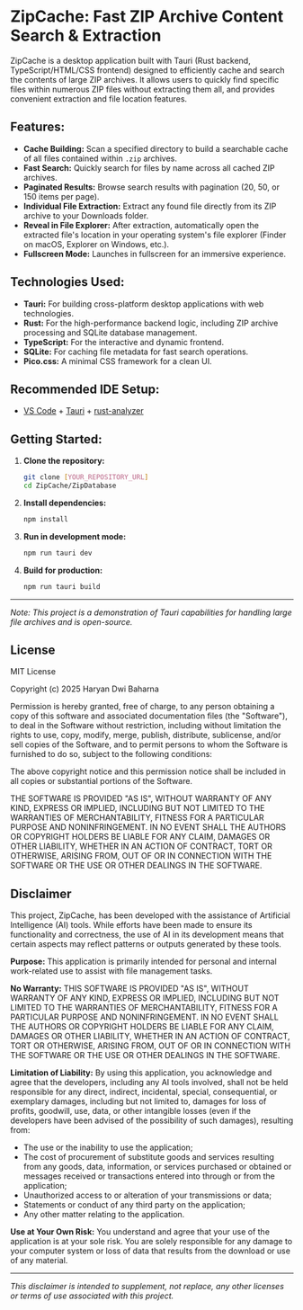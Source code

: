 # ZipCache: Fast ZIP Archive Content Search & Extraction

ZipCache is a desktop application built with Tauri (Rust backend, TypeScript/HTML/CSS frontend) designed to efficiently cache and search the contents of large ZIP archives. It allows users to quickly find specific files within numerous ZIP files without extracting them all, and provides convenient extraction and file location features.

## Features:

-   **Cache Building:** Scan a specified directory to build a searchable cache of all files contained within `.zip` archives.
-   **Fast Search:** Quickly search for files by name across all cached ZIP archives.
-   **Paginated Results:** Browse search results with pagination (20, 50, or 150 items per page).
-   **Individual File Extraction:** Extract any found file directly from its ZIP archive to your Downloads folder.
-   **Reveal in File Explorer:** After extraction, automatically open the extracted file's location in your operating system's file explorer (Finder on macOS, Explorer on Windows, etc.).
-   **Fullscreen Mode:** Launches in fullscreen for an immersive experience.

## Technologies Used:

-   **Tauri:** For building cross-platform desktop applications with web technologies.
-   **Rust:** For the high-performance backend logic, including ZIP archive processing and SQLite database management.
-   **TypeScript:** For the interactive and dynamic frontend.
-   **SQLite:** For caching file metadata for fast search operations.
-   **Pico.css:** A minimal CSS framework for a clean UI.

## Recommended IDE Setup:

-   [VS Code](https://code.visualstudio.com/) + [Tauri](https://marketplace.visualstudio.com/items?itemName=tauri-apps.tauri-vscode) + [rust-analyzer](https://marketplace.visualstudio.com/items?itemName=rust-lang.rust-analyzer)

## Getting Started:

1.  **Clone the repository:**
    ```bash
    git clone [YOUR_REPOSITORY_URL]
    cd ZipCache/ZipDatabase
    ```
2.  **Install dependencies:**
    ```bash
    npm install
    ```
3.  **Run in development mode:**
    ```bash
    npm run tauri dev
    ```
4.  **Build for production:**
    ```bash
    npm run tauri build
    ```

---
*Note: This project is a demonstration of Tauri capabilities for handling large file archives and is open-source.*

## License

MIT License

Copyright (c) 2025 Haryan Dwi Baharna

Permission is hereby granted, free of charge, to any person obtaining a copy
of this software and associated documentation files (the "Software"), to deal
in the Software without restriction, including without limitation the rights
to use, copy, modify, merge, publish, distribute, sublicense, and/or sell
copies of the Software, and to permit persons to whom the Software is
furnished to do so, subject to the following conditions:

The above copyright notice and this permission notice shall be included in all
copies or substantial portions of the Software.

THE SOFTWARE IS PROVIDED "AS IS", WITHOUT WARRANTY OF ANY KIND, EXPRESS OR
IMPLIED, INCLUDING BUT NOT LIMITED TO THE WARRANTIES OF MERCHANTABILITY,
FITNESS FOR A PARTICULAR PURPOSE AND NONINFRINGEMENT. IN NO EVENT SHALL THE
AUTHORS OR COPYRIGHT HOLDERS BE LIABLE FOR ANY CLAIM, DAMAGES OR OTHER
LIABILITY, WHETHER IN AN ACTION OF CONTRACT, TORT OR OTHERWISE, ARISING FROM,
OUT OF OR IN CONNECTION WITH THE SOFTWARE OR THE USE OR OTHER DEALINGS IN THE
SOFTWARE.

## Disclaimer

This project, ZipCache, has been developed with the assistance of Artificial Intelligence (AI) tools. While efforts have been made to ensure its functionality and correctness, the use of AI in its development means that certain aspects may reflect patterns or outputs generated by these tools.

**Purpose:**
This application is primarily intended for personal and internal work-related use to assist with file management tasks.

**No Warranty:**
THIS SOFTWARE IS PROVIDED "AS IS", WITHOUT WARRANTY OF ANY KIND, EXPRESS OR IMPLIED, INCLUDING BUT NOT LIMITED TO THE WARRANTIES OF MERCHANTABILITY, FITNESS FOR A PARTICULAR PURPOSE AND NONINFRINGEMENT. IN NO EVENT SHALL THE AUTHORS OR COPYRIGHT HOLDERS BE LIABLE FOR ANY CLAIM, DAMAGES OR OTHER LIABILITY, WHETHER IN AN ACTION OF CONTRACT, TORT OR OTHERWISE, ARISING FROM, OUT OF OR IN CONNECTION WITH THE SOFTWARE OR THE USE OR OTHER DEALINGS IN THE SOFTWARE.

**Limitation of Liability:**
By using this application, you acknowledge and agree that the developers, including any AI tools involved, shall not be held responsible for any direct, indirect, incidental, special, consequential, or exemplary damages, including but not limited to, damages for loss of profits, goodwill, use, data, or other intangible losses (even if the developers have been advised of the possibility of such damages), resulting from:
*   The use or the inability to use the application;
*   The cost of procurement of substitute goods and services resulting from any goods, data, information, or services purchased or obtained or messages received or transactions entered into through or from the application;
*   Unauthorized access to or alteration of your transmissions or data;
*   Statements or conduct of any third party on the application;
*   Any other matter relating to the application.

**Use at Your Own Risk:**
You understand and agree that your use of the application is at your sole risk. You are solely responsible for any damage to your computer system or loss of data that results from the download or use of any material.

---
*This disclaimer is intended to supplement, not replace, any other licenses or terms of use associated with this project.*